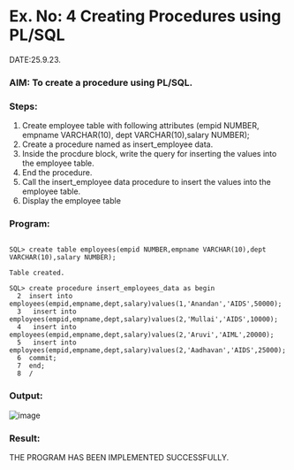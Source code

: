 # Ex. No: 4 Creating Procedures using PL/SQL

DATE:25.9.23.

### AIM: To create a procedure using PL/SQL.

### Steps:
1. Create employee table with following attributes (empid NUMBER, empname VARCHAR(10), dept VARCHAR(10),salary NUMBER);
2. Create a procedure named as insert_employee data.
3. Inside the procdure block, write the query for inserting the values into the employee table.
4. End the procedure.
5. Call the insert_employee data procedure to insert the values into the employee table.
6. Display the employee table

### Program:
```

SQL> create table employees(empid NUMBER,empname VARCHAR(10),dept VARCHAR(10),salary NUMBER);

Table created.

SQL> create procedure insert_employees_data as begin
  2  insert into employees(empid,empname,dept,salary)values(1,'Anandan','AIDS',50000);
  3   insert into employees(empid,empname,dept,salary)values(2,'Mullai','AIDS',10000);
  4   insert into employees(empid,empname,dept,salary)values(2,'Aruvi','AIML',20000);
  5   insert into employees(empid,empname,dept,salary)values(2,'Aadhavan','AIDS',25000);
  6  commit;
  7  end;
  8  /
```

### Output:
![image](https://github.com/Anandanaruvi/Ex-No-4-Creating-Procedures-using-PL-SQL/assets/120443233/695d8b27-c905-43a0-9ba4-ef7b23368169)


### Result:

THE PROGRAM HAS BEEN IMPLEMENTED SUCCESSFULLY. 


